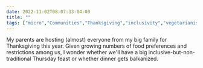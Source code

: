 ---date: 2022-11-02T08:07:33-04:00title: ""tags: ["micro","Communities","Thanksgiving","inclusivity","vegetarianism","veganism"]---My parents are hosting (almost) everyone from my big family for Thanksgiving this year. Given growing numbers of food preferences and restrictions among us, I wonder whether we'll have a big inclusive-but-non-traditional Thursday feast or whether dinner gets balkanized.